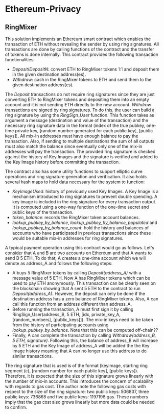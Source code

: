 # Ethereum-Privacy

## RingMixer

This solution implements an Ethereum smart contract which enables the transaction of ETH without revealing the sender by using ring signatures. All transactions are done by calling functions of the contract and the transfer of tokens is done internally. This contract provides the following transaction functionalities:
- *Deposit*/*DepositN*: convert ETH to RingMixer tokens 1:1 and deposit them in the given destination address(es).
- *Withdraw*: cash in the RingMixer tokens to ETH and send them to the given destination address(es).

The *Deposit* transactions do not require ring signatures since they are just converting ETH to RingMixer tokens and depositing them into an empty account and it is not sending ETH directly to the new account. *Withdraw* transactions are signed by ring signatures. To do this, the user can build a ring signature by using the *RingSign_User* function. This function takes as argument a message (destination and value of the transaction) and the necessary ring signature data in the format (index of the true pubkey, one-time private key, [random number generated for each public key], [public keys]). All mix-in addresses must have enough balance to pay the transaction. Also, if sending to multiple destinations the sum of all outputs must also match the balance since eventually only one of the mix-in addresses will pay the transaction. The provided ring signature is checked against the history of Key Images and the signature is verified and added to the Key Image history before committing the transaction.

The contract also has some utility functions to support elliptic curve operations and ring signature generation and verification. It also holds several hash maps to hold data necessary for the system to function:
- *KeyImageUsed*: history of previously used Key Images. A Key Image is a mechanism introduced to ring signatures to prevent double spending. A key image is included in the ring signature for every transaction output. It is computed using a one-way function of the one-time secret and public keys of the transaction.
- *token_balance*: records the RingMixer token account balances.
- *lookup_pubkey_by_balance*, *lookup_pubkey_by_balance_populated* and *lookup_pubkey_by_balance_count*: hold the history and balances of accounts who have participated in previous transactions since these would be suitable mix-in addresses for ring signatures.

A typical payment operation using this contract would go as follows. Let's consider that A and B are two accounts on Ethereum and that A wants to send B 5 ETH. To do that, A creates a one-time account which we will denote as address_A and follows the following steps:
- A buys 5 RingMixer tokens by calling *Deposit(address_A)* with a message value of 5 ETH. Now A has RingMixer tokens which can be used to pay ETH anonymously. This transaction can be clearly seen on the blockchain showing that A sent 5 ETH to the contract to run *Deposit(address_A)*. However, the deposit can only be done if the destination address has a zero balance of RingMixer tokens. Also, A can call this function from an address different than address_A.
- Before running the transaction, A must first sign it by calling RingSign_User(address_B, 5 ETH, [idx, private_key_A, [random_numbers], [public_keys]]). The mix-in keys need to be taken from the history of participating accounts using *lookup_pubkey_by_balance*. Note that this can be computed off-chain??
- Finally, A can complete the transaction by calling *Withdraw(address_B, 5 ETH, signature)*. Following this, the balance of address_B will increase by 5 ETH and the Key Image of address_A will be added the the Key Image history meaning that A can no longer use this address to do similar transactions.

The ring signature that is used is of the format (keyimage, starting ring segment (c), [random number for each public key], [public keys]). Therefore, it is expected that the size of this signature grows linearly with the number of mix-in accounts. This introduces the concern of scalability with regards to gas cost. The author note the following gas costs with respect to the size of the ring signature: two public keys: 506837, three public keys: 736868 and five public keys: 1197198 gas. These numbers imply that the gas cost also grows linearly but more data could be needed to confirm.
